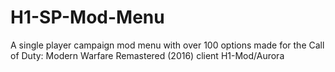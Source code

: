 # H1-SP-Mod-Menu
A single player campaign mod menu with over 100 options made for the Call of Duty: Modern Warfare Remastered (2016) client H1-Mod/Aurora

